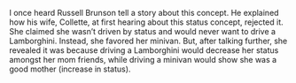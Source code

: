 I once heard Russell Brunson tell a story about this concept. He explained how his wife, Collette, at first hearing about this status concept, rejected it. She claimed she wasn’t driven by status and would never want to drive a Lamborghini. Instead, she favored her minivan. But, after talking further, she revealed it was because driving a Lamborghini would decrease her status amongst her mom friends, while driving a minivan would show she was a good 
mother (increase in status).